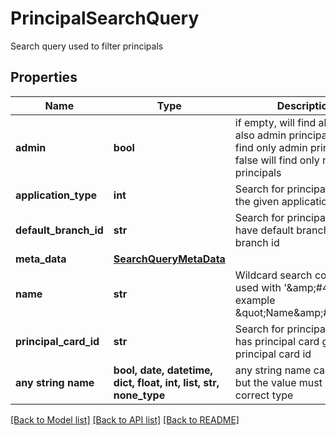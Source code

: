 # PrincipalSearchQuery

Search query used to filter principals

## Properties
Name | Type | Description | Notes
------------ | ------------- | ------------- | -------------
**admin** | **bool** | if empty, will find all principal, also admin principal; true will find only admin principals; false will find only not admin principals | [optional] 
**application_type** | **int** | Search for principals that use the given application type | [optional] 
**default_branch_id** | **str** | Search for principals that have default branch given by branch id | [optional] 
**meta_data** | [**SearchQueryMetaData**](SearchQueryMetaData.md) |  | [optional] 
**name** | **str** | Wildcard search could be used with &#39;&amp;amp;#42;&#39;,  for example \&quot;Name&amp;amp;#42;\&quot; | [optional] 
**principal_card_id** | **str** | Search for principal which has principal card given by principal card id | [optional] 
**any string name** | **bool, date, datetime, dict, float, int, list, str, none_type** | any string name can be used but the value must be the correct type | [optional]

[[Back to Model list]](../README.md#documentation-for-models) [[Back to API list]](../README.md#documentation-for-api-endpoints) [[Back to README]](../README.md)


